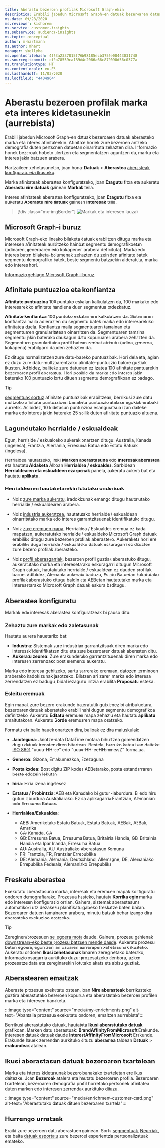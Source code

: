 ```yaml
---
title: Aberastu bezeroen profilak Microsoft Graph-ekin
description: Erabili jabedun Microsoft Graph-en datuak bezeroaren datuak aberasteko marka eta interes afinitateekin.
ms.date: 09/28/2020
ms.reviewer: kishorem
ms.service: customer-insights
ms.subservice: audience-insights
ms.topic: conceptual
author: m-hartmann
ms.author: mhart
manager: shellyha
ms.openlocfilehash: 4f93a2337815f76b98185ecb3755e08443031748
ms.sourcegitcommit: cf9b78559ca189d4c2086a66c879098d56c0377a
ms.translationtype: HT
ms.contentlocale: eu-ES
ms.lasthandoff: 11/03/2020
ms.locfileid: "4404964"
---
```

# <a name="enrich-customer-profiles-with-brand-and-interest-affinities-preview"></a>Aberastu bezeroen profilak marka eta interes kidetasunekin (aurrebista)

Erabili jabedun Microsoft Graph-en datuak bezeroaren datuak aberasteko marka eta interes afinitateekin. Afinitate horiek zure bezeroen antzeko demografia duten pertsonen datuetan oinarrituta zehazten dira. Informazio honek bezeroak hobeto ulertzen eta segmentatzen laguntzen du, marka eta interes jakin batzuen arabera.

Hartzaileen xehetasunetan, joan hona: **Datuak** > **Aberastea** [aberasteak konfiguratu eta ikusteko](enrichment-hub.md).

Marka afinitateak aberastea konfiguratzeko, joan **Ezagutu** fitxa eta aukeratu **Aberastu nire datuak** gainean **Markak** teila.

Interes afinitateak aberastea konfiguratzeko, joan **Ezagutu** fitxa eta aukeratu **Aberastu nire datuak** gainean **Interesak** teila.

   > [!div class="mx-imgBorder"]
   > ![Markak eta interesen lauzak](media/BrandsInterest-tile-Hub.png "Markak eta interesaren lauzak")

## <a name="about-microsoft-graph"></a>Microsoft Graph-i buruz

Microsoft Graph-eko lineako bilaketa datuak erabiltzen ditugu marka eta interesen afinitateak aurkitzeko hainbat segmentu demografikoetan (adinaren, generoaren edo kokapenen arabera definituta). Marka edo interes baten bilaketa-bolumenak zehazten du zein den afinitate batek segmentu demografiko batek, beste segmentu batzuekin alderatuta, marka edo interes hori.

[Informazio gehiago Microsoft Graph-i buruz](https://docs.microsoft.com/graph/overview).

## <a name="affinity-score-and-confidence"></a>Afinitate puntuazioa eta konfiantza

**Afinitate puntuazioa** 100 puntuko eskalan kalkulatzen da, 100 markako edo interesarekiko afinitate handiena duen segmentua ordezkatuz.

**Afinitate konfiantza** 100 puntuko eskalan ere kalkulatzen da. Sistemaren konfiantza maila adierazten du segmentu batek marka edo interesarekiko afinitatea duela. Konfiantza maila segmentuaren tamainan eta segmentuaren granularitatean oinarritzen da. Segmentuaren tamaina segmentu jakin baterako daukagun datu kopuruaren arabera zehazten da. Segmentuen granularitatea profil batean zenbat atributu (adina, generoa, kokapena) erabilgarri dauden zehazten da.

Ez ditugu normalizatzen zure datu-baseko puntuazioak. Hori dela eta, agian ez duzu zure datu-multzoarentzako afinitate-puntuazio balore guztiak ikusten. Adibidez, baliteke zure datuetan ez izatea 100 afinitate puntuarekin bezeroaren profil aberastua. Hori posible da marka edo interes jakin baterako 100 puntuazio lortu dituen segmentu demografikoan ez badago.

> [!TIP]
> [segmentuak sortuz](segments.md) afinitate puntuazioak erabiltzean, berrikusi zure datu multzoko afinitate puntuazioen banaketa puntuazio atalase egokiak erabaki aurretik. Adibidez, 10 kidetasun puntuazioa esanguratsua izan daiteke marka edo interes jakin baterako 25 soilik duten afinitate puntuazio altuena.

## <a name="supported-countriesregions"></a>Lagundutako herrialde / eskualdeak

Egun, herrialde / eskualdeko aukerak onartzen ditugu: Australia, Kanada (ingelesa), Frantzia, Alemania, Erresuma Batua edo Estatu Batuak (ingelesa).

Herrialdea hautatzeko, ireki **Marken aberastasuna** edo **Interesak aberastea** eta hautatu **Aldaketa** Alboan **Herrialdea / eskualdea**. Sarbidean **Herrialdearen eta eskualdeen ezarpenak** panela, aukeratu aukera bat eta hautatu **aplikatu**.

### <a name="implications-related-to-country-selection"></a>Herrialdearen hautaketarekin lotutako ondorioak

- Noiz [zure marka aukeratu](#define-your-brands-or-interests), iradokizunak emango ditugu hautatutako herrialde / eskualdearen arabera.

- Noiz [industria aukeratzea](#define-your-brands-or-interests), hautatutako herrialde / eskualdean oinarritutako marka edo interes garrantzitsuenak identifikatuko ditugu.

- Noiz [zure eremuen mapa](#map-your-fields), Herrialdea / Eskualdea eremua ez bada mapatzen, aukeratutako herrialde / eskualdeko Microsoft Graph datuak erabiliko ditugu zure bezeroen profilak aberasteko. Aukeraketa hori ere erabiliko dugu herrialde / eskualdeko datuak eskuragarri ez dituzten zure bezero profilak aberasteko.

- Noiz [profil aberasgarriak](#refresh-enrichment), bezeroen profil guztiak aberastuko ditugu, aukeratutako marka eta interesetarako eskuragarri ditugun Microsoft Graph datuak, hautatutako herrialde / eskualdean ez dauden profilak barne. Adibidez, Alemania aukeratu baduzu, Estatu Batuetan kokatutako profilak aberastuko ditugu baldin eta AEBetan hautatutako marka eta interesetarako Microsoft Graph datuak eskura baditugu.

## <a name="configure-enrichment"></a>Aberastea konfiguratu

Markak edo interesak aberastea konfiguratzeak bi pauso ditu:

### <a name="define-your-brands-or-interests"></a>Zehaztu zure markak edo zaletasunak

Hautatu aukera hauetariko bat:

- **Industria**: Sistemak zure industrian garrantzitsuak diren marka edo interesak identifikatzen ditu eta zure bezeroaren datuak aberasten ditu.
- **Aukeratu zeurea**: Zure erakunderako garrantzitsuenak diren marka edo interesen zerrendako bost elementu aukeratu.

Marka edo interesa gehitzeko, sartu sarrerako eremuan, datozen terminoen araberako iradokizunak jasotzeko. Bilatzen ari zaren marka edo interesa zerrendatzen ez badugu, bidal iezaguzu iritzia erabilita **Proposatu** esteka.

### <a name="map-your-fields"></a>Esleitu eremuak

Egin mapak zure bezero-erakunde bateratutik gutxienez bi atributuetara, bezeroaren datuak aberasteko erabili nahi dugun segmentu demografikoa definitzeko. Aukeratu **Editatu** eremuen mapa zehaztu eta hautatu **aplikatu** amaitutakoan. Aukeratu **Gorde** eremuaren mapa osatzeko.

Formatu eta balio hauek onartzen dira, balioak ez dira maiuskulak:

- **Jaioteguna**: Jaiotze-data DataTime motara bihurtzea gomendatzen dugu datuak irensten diren bitartean. Bestela, barruko katea izan daiteke [ISO 8601](https://www.iso.org/iso-8601-date-and-time-format.html) "uuuu-HH-ee" edo "uuuu-HH-eeHH:mm:ssZ" formatua.
- **Generoa**: Gizona, Emakumezkoa, Ezezaguna
- **Posta kodea**: Bost digitu ZIP kodea AEBetarako, posta estandarraren beste edozein lekutan
- **hiria**: Hiria izena ingelesez
- **Estatua / Probintzia**: AEB eta Kanadako bi gutun-laburdura. Bi edo hiru gutun laburdura Australiarako. Ez da aplikagarria Frantzian, Alemanian edo Erresuma Batuan.
- **Herrialdea/Eskualdea**:

  - AEB: Ameriketako Estatu Batuak, Estatu Batuak, AEBak, AEBak, Amerika
  - CA: Kanada, CA
  - GB: Erresuma Batua, Erresuma Batua, Britainia Handia, GB, Britainia Handia eta Ipar Irlanda, Erresuma Batua
  - AU: Australia, AU, Australiako Aberastasun Komuna
  - FR: Frantzia, FR, Frantziar Errepublika
  - DE: Alemania, Alemania, Deutschland, Allemagne, DE, Alemaniako Errepublika Federala, Alemaniako Errepublika

## <a name="refresh-enrichment"></a>Freskatu aberastea

Exekutatu aberastasuna marka, interesak eta eremuen mapak konfiguratu ondoren demografiarako. Prozesua hasteko, hautatu **Korrika egin** marka edo interesen konfigurazio orrian. Gainera, sistemak aberastasuna automatikoki utz dezakezu planifikatu gabeko freskatze baten baitan.
Bezeroaren datuen tamainaren arabera, minutu batzuk behar izango dira aberasteko exekuzioa osatzeko.

> [!TIP]
> Zereginen/prozesuen [sei egoera mota](system.md#status-types) daude. Gainera, prozesu gehienak [downstream-eko beste prozesu batzuen mende daude](system.md#refresh-policies). Aukeratu prozesu baten egoera, egon zen lan osoaren aurrerapen xehetasunak ikusteko. Aukeratu ondoren **Ikusi xehetasunak** lanaren zereginetako baterako, informazio osagarria aurkituko duzu: prozesatzeko denbora, azken prozesatze data eta zereginarekin lotutako akats eta abisu guztiak.

## <a name="enrichment-results"></a>Aberastearen emaitzak

Aberaste prozesua exekutatu ostean, joan **Nire aberasteak** berrikusteko guztira aberastutako bezeroen kopurua eta aberastutako bezeroen profilen marka eta interesen banaketa.

:::image type="content" source="media/my-enrichments.png" alt-text="Abantaila prozesua exekutatu ondoren, emaitzen aurrebista":::

Berrikusi aberastutako datuak, hautatuta **Ikusi aberastutako datuak** grafikoan. Marken datu aberastuak: **BrandAffinityFromMicrosoft** Erakunde. Interesen datuak datuak daude **InterestAffinityFromMicrosoft** Erakunde. Erakunde hauek zerrendan aurkituko dituzu **aberastea** taldean **Datuak** > **erakundeak** atalean.

## <a name="see-enrichment-data-on-the-customer-card"></a>Ikusi aberastasun datuak bezeroaren txartelean

Marka eta interes kidetasunak bezero banakako txarteletan ere ikus daitezke. Joan **Bezeroak** atalera eta hautatu bezeroaren profila. Bezeroaren txartelean, bezeroaren demografia profil horretako pertsonek afinitatea duten marken edo interesen zerrendak aurkituko dituzu.

:::image type="content" source="media/enrichment-customer-card.png" alt-text="Aberastutako datuak dituen bezeroaren txartela":::

## <a name="next-steps"></a>Hurrengo urratsak

Eraiki zure bezeroen datu aberastuen gainean. Sortu [segmentuak](segments.md), [Neurriak](measures.md), eta baita [datuak esportatu](export-destinations.md) zure bezeroei esperientzia pertsonalizatuak emateko.
